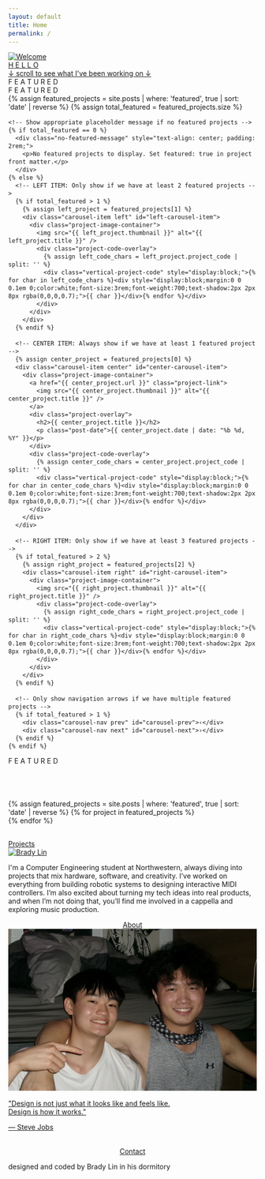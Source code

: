 ```yaml
---
layout: default
title: Home
permalink: /
---
```


<div class="welcome-image-container">
  <a href="/">
    <div class="welcome-image-wrapper">
      <img src="assets/images/webpage/home-welcome.jpg" alt="Welcome" class="gallery-image" />
      <div class="welcome-overlay"></div>
      <div class="welcome-text">
        <span>H</span>
        <span>E</span>
        <span>L</span>
        <span>L</span>
        <span>O</span>
      </div>
      <div class="welcome-subtitle"><span class="arrow down-arrow">↓</span> scroll to see what I've been working on <span class="arrow down-arrow">↓</span></div>
    </div>
  </a>
</div>

<!-- FEATURED PROJECTS CAROUSEL - REBUILT FROM SCRATCH -->
<div class="project-carousel">
  <!-- Featured text on left side - properly vertical -->
  <div class="vertical-text left-featured">
    <span>F</span>
    <span>E</span>
    <span>A</span>
    <span>T</span>
    <span>U</span>
    <span>R</span>
    <span>E</span>
    <span>D</span>
  </div>
  
  <!-- Featured text on right side - properly vertical -->
  <div class="vertical-text right-featured">
    <span>F</span>
    <span>E</span>
    <span>A</span>
    <span>T</span>
    <span>U</span>
    <span>R</span>
    <span>E</span>
    <span>D</span>
  </div>
  
  <!-- Data attribute container for JavaScript -->
  <div id="featured-projects-data" style="display: none;">
    {% assign featured_projects = site.posts | where: 'featured', true | sort: 'date' | reverse %}
    {% for project in featured_projects %}
      <div class="project-data"
          data-project-id="{{ forloop.index }}"
          data-project-title="{{ project.title }}"
          data-project-url="{{ project.url }}"
          data-project-thumbnail="{{ project.thumbnail }}"
          data-project-code="{{ project.project_code }}">
      </div>
    {% endfor %}
  </div>
  
  <!-- Carousel container -->
  <div class="carousel-container" id="featured-carousel">
    {% assign featured_projects = site.posts | where: 'featured', true | sort: 'date' | reverse %}
    {% assign total_featured = featured_projects.size %}
    
    <!-- Show appropriate placeholder message if no featured projects -->
    {% if total_featured == 0 %}
      <div class="no-featured-message" style="text-align: center; padding: 2rem;">
        <p>No featured projects to display. Set featured: true in project front matter.</p>
      </div>
    {% else %}
      <!-- LEFT ITEM: Only show if we have at least 2 featured projects -->
      {% if total_featured > 1 %}
        {% assign left_project = featured_projects[1] %}
        <div class="carousel-item left" id="left-carousel-item">
          <div class="project-image-container">
            <img src="{{ left_project.thumbnail }}" alt="{{ left_project.title }}" />
            <div class="project-code-overlay">
              {% assign left_code_chars = left_project.project_code | split: '' %}
              <div class="vertical-project-code" style="display:block;">{% for char in left_code_chars %}<div style="display:block;margin:0 0 0.1em 0;color:white;font-size:3rem;font-weight:700;text-shadow:2px 2px 8px rgba(0,0,0,0.7);">{{ char }}</div>{% endfor %}</div>
            </div>
          </div>
        </div>
      {% endif %}
      
      <!-- CENTER ITEM: Always show if we have at least 1 featured project -->
      {% assign center_project = featured_projects[0] %}
      <div class="carousel-item center" id="center-carousel-item">
        <div class="project-image-container">
          <a href="{{ center_project.url }}" class="project-link">
            <img src="{{ center_project.thumbnail }}" alt="{{ center_project.title }}" />
          </a>
          <div class="project-overlay">
            <h2>{{ center_project.title }}</h2>
            <p class="post-date">{{ center_project.date | date: "%b %d, %Y" }}</p>
          </div>
          <div class="project-code-overlay">
            {% assign center_code_chars = center_project.project_code | split: '' %}
            <div class="vertical-project-code" style="display:block;">{% for char in center_code_chars %}<div style="display:block;margin:0 0 0.1em 0;color:white;font-size:3rem;font-weight:700;text-shadow:2px 2px 8px rgba(0,0,0,0.7);">{{ char }}</div>{% endfor %}</div>
          </div>
        </div>
      </div>
      
      <!-- RIGHT ITEM: Only show if we have at least 3 featured projects -->
      {% if total_featured > 2 %}
        {% assign right_project = featured_projects[2] %}
        <div class="carousel-item right" id="right-carousel-item">
          <div class="project-image-container">
            <img src="{{ right_project.thumbnail }}" alt="{{ right_project.title }}" />
            <div class="project-code-overlay">
              {% assign right_code_chars = right_project.project_code | split: '' %}
              <div class="vertical-project-code" style="display:block;">{% for char in right_code_chars %}<div style="display:block;margin:0 0 0.1em 0;color:white;font-size:3rem;font-weight:700;text-shadow:2px 2px 8px rgba(0,0,0,0.7);">{{ char }}</div>{% endfor %}</div>
            </div>
          </div>
        </div>
      {% endif %}
      
      <!-- Only show navigation arrows if we have multiple featured projects -->
      {% if total_featured > 1 %}
        <div class="carousel-nav prev" id="carousel-prev">‹</div>
        <div class="carousel-nav next" id="carousel-next">›</div>
      {% endif %}
    {% endif %}
  </div>
  
  <!-- Featured text on right side - properly vertical -->
  <div class="vertical-text right-featured">
    <span>F</span>
    <span>E</span>
    <span>A</span>
    <span>T</span>
    <span>U</span>
    <span>R</span>
    <span>E</span>
    <span>D</span>
  </div>
</div>

<div style="margin-top: 70px;"></div><!-- Space between carousel and dots -->

<!-- Carousel navigation dots - one for each featured project -->
<div class="carousel-dots">
  {% assign featured_projects = site.posts | where: 'featured', true | sort: 'date' | reverse %}
  {% for project in featured_projects %}
    <div class="dot {% if forloop.index0 == 0 %}active{% endif %}" data-index="{{ forloop.index0 }}"></div>
  {% endfor %}
</div>

<div class="projects-button-container" style="margin-top: 30px;">
  <a href="/projects/" class="button">Projects</a>
</div>



<div class="about-section">
  <div class="about-image">
    <a href="/about/">
      <img src="assets/images/webpage/home-about.jpg" alt="Brady Lin" id="about-image" />
    </a>
  </div>
  <div class="about-text">
    <div class="about-text-content" id="about-text-content">
      <p>I'm a Computer Engineering student at Northwestern, always diving into projects that mix hardware, software, and creativity. I’ve worked on everything from building robotic systems to designing interactive MIDI controllers. I’m also excited about turning my tech ideas into real products, and when I’m not doing that, you’ll find me involved in a cappella and exploring music production.
</p>
    </div>
  </div>
  <div class="buttons-container">
    <div class="about-button-container" style="text-align: center; width: 100%;">
      <a href="/about/" class="button">About</a>
    </div>
  </div>
</div>


<div class="gallery-container">
  <a href="/gallery/">
    <div class="gallery-image-wrapper">
      <img src="assets/images/webpage/home-gallery.jpg" alt="Gallery" class="gallery-image" />
      <div class="gallery-overlay"></div>
      <div class="gallery-quote">
        <p>"Design is not just what it looks like and feels like.<br>Design is how it works."</p>
        <p class="quote-author">— Steve Jobs</p>
      </div>
    </div>
  </a>
</div>

<div class="contact-button-container" style="text-align: center; margin-top: 2rem;">
  <a href="/contact/" class="button">Contact</a>
</div>



<p class="footer-text">designed and coded by Brady Lin in his dormitory</p>